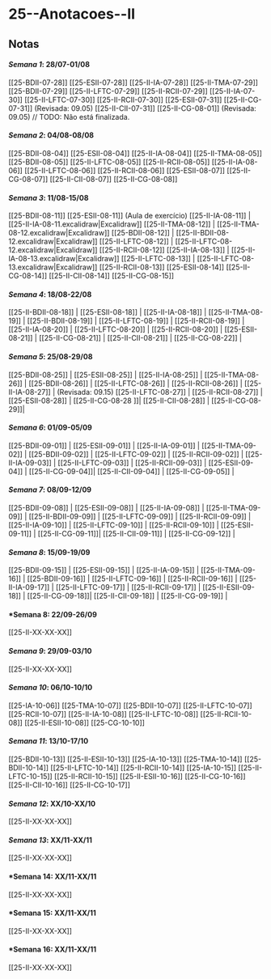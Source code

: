 # 25--Anotacoes--II

## **Notas**

#### *Semana 1*: 28/07-01/08
[[25-BDII-07-28]] 
[[25-ESII-07-28]] 
[[25-II-IA-07-28]] 
[[25-II-TMA-07-29]] 
[[25-BDII-07-29]] 
[[25-II-LFTC-07-29]] 
[[25-II-RCII-07-29]] 
[[25-II-IA-07-30]] 
[[25-II-LFTC-07-30]] 
[[25-II-RCII-07-30]] 
[[25-ESII-07-31]] 
[[25-II-CG-07-31]] (Revisada: 09.05)
[[25-II-CII-07-31]] 
[[25-II-CG-08-01]] (Revisada: 09.05) // TODO: Não está finalizada.

#### *Semana 2*: 04/08-08/08
[[25-BDII-08-04]] 
[[25-ESII-08-04]] 
[[25-II-IA-08-04]] 
[[25-II-TMA-08-05]] 
[[25-BDII-08-05]] 
[[25-II-LFTC-08-05]]
[[25-II-RCII-08-05]]
[[25-II-IA-08-06]] 
[[25-II-LFTC-08-06]] 
[[25-II-RCII-08-06]] 
[[25-ESII-08-07]] 
[[25-II-CG-08-07]] 
[[25-II-CII-08-07]] 
[[25-II-CG-08-08]] 

#### *Semana 3*: 11/08-15/08
[[25-BDII-08-11]] 
[[25-ESII-08-11]] (Aula de exercício)
[[25-II-IA-08-11]] | [[25-II-IA-08-11.excalidraw|Excalidraw]] 
[[25-II-TMA-08-12]] | [[25-II-TMA-08-12.excalidraw|Excalidraw]] 
[[25-BDII-08-12]] | [[25-II-BDII-08-12.excalidraw|Excalidraw]] 
[[25-II-LFTC-08-12]] | [[25-II-LFTC-08-12.excalidraw|Excalidraw]] 
[[25-II-RCII-08-12]] 
[[25-II-IA-08-13]] | [[25-II-IA-08-13.excalidraw|Excalidraw]] 
[[25-II-LFTC-08-13]] | [[25-II-LFTC-08-13.excalidraw|Excalidraw]]
[[25-II-RCII-08-13]]
[[25-ESII-08-14]]
[[25-II-CG-08-14]]
[[25-II-CII-08-14]]
[[25-II-CG-08-15]]

#### *Semana 4*: 18/08-22/08
[[25-II-BDII-08-18]] | 
[[25-ESII-08-18]] | 
[[25-II-IA-08-18]] |
[[25-II-TMA-08-19]] | 
[[25-II-BDII-08-19]] | 
[[25-II-LFTC-08-19]] | 
[[25-II-RCII-08-19]] |
[[25-II-IA-08-20]] |
[[25-II-LFTC-08-20]] | 
[[25-II-RCII-08-20]] |
[[25-ESII-08-21]] |
[[25-II-CG-08-21]] |
[[25-II-CII-08-21]] |
[[25-II-CG-08-22]] |

#### *Semana 5*: 25/08-29/08
[[25-BDII-08-25]] | 
[[25-ESII-08-25]] | 
[[25-II-IA-08-25]] |
[[25-II-TMA-08-26]] |
[[25-BDII-08-26]] | 
[[25-II-LFTC-08-26]] | 
[[25-II-RCII-08-26]] |
[[25-II-IA-08-27]] | (Revisada: 09.15)
[[25-II-LFTC-08-27]] | 
[[25-II-RCII-08-27]] |
[[25-ESII-08-28]] |
[[25-II-CG-08-28 ]]|
[[25-II-CII-08-28]] |
[[25-II-CG-08-29]]|

#### *Semana 6*: 01/09-05/09
[[25-BDII-09-01]] | 
[[25-ESII-09-01]] | 
[[25-II-IA-09-01]] |
[[25-II-TMA-09-02]] |
[[25-BDII-09-02]] | 
[[25-II-LFTC-09-02]] | 
[[25-II-RCII-09-02]] |
[[25-II-IA-09-03]] | 
[[25-II-LFTC-09-03]] | 
[[25-II-RCII-09-03]] |
[[25-ESII-09-04]] |
[[25-II-CG-09-04]]|
[[25-II-CII-09-04]] |
[[25-II-CG-09-05]] |
#### *Semana 7*: 08/09-12/09
[[25-BDII-09-08]] | 
[[25-ESII-09-08]] | 
[[25-II-IA-09-08]] |
[[25-II-TMA-09-09]] |
[[25-II-BDII-09-09]] | 
[[25-II-LFTC-09-09]] | 
[[25-II-RCII-09-09]] |
[[25-II-IA-09-10]] | 
[[25-II-LFTC-09-10]] | 
[[25-II-RCII-09-10]] |
[[25-ESII-09-11]] |
[[25-II-CG-09-11]]|
[[25-II-CII-09-11]] |
[[25-II-CG-09-12]] |
#### *Semana 8*: 15/09-19/09

[[25-BDII-09-15]] | 
[[25-ESII-09-15]] | 
[[25-II-IA-09-15]] |
[[25-II-TMA-09-16]] |
[[25-BDII-09-16]] | 
[[25-II-LFTC-09-16]] | 
[[25-II-RCII-09-16]] |
[[25-II-IA-09-17]] | 
[[25-II-LFTC-09-17]] | 
[[25-II-RCII-09-17]] |
[[25-II-ESII-09-18]] |
[[25-II-CG-09-18]]|
[[25-II-CII-09-18]] |
[[25-II-CG-09-19]] |
#### *Semana 8: 22/09-26/09
[[25-II-XX-XX-XX]]

#### *Semana 9*: 29/09-03/10
[[25-II-XX-XX-XX]]

#### *Semana 10*: 06/10-10/10

[[25-IA-10-06]]
[[25-TMA-10-07]]
[[25-BDII-10-07]]
[[25-II-LFTC-10-07]]
[[25-RCII-10-07]]
[[25-II-IA-10-08]]
[[25-II-LFTC-10-08]]
[[25-II-RCII-10-08]]
[[25-II-ESII-10-08]]
[[25-CG-10-10]]
#### *Semana 11*: 13/10-17/10

[[25-BDII-10-13]]
[[25-II-ESII-10-13]]
[[25-IA-10-13]]
[[25-TMA-10-14]]
[[25-BDII-10-14]] 
[[25-II-LFTC-10-14]] 
[[25-II-RCII-10-14]]
[[25-IA-10-15]] 
[[25-II-LFTC-10-15]] 
[[25-II-RCII-10-15]]
[[25-II-ESII-10-16]]
[[25-II-CG-10-16]]
[[25-II-CII-10-16]]
[[25-II-CG-10-17]]

#### *Semana 12*: XX/10-XX/10
[[25-II-XX-XX-XX]]

#### *Semana 13*: XX/11-XX/11
[[25-II-XX-XX-XX]]

#### *Semana 14: XX/11-XX/11
[[25-II-XX-XX-XX]]

#### *Semana 15: XX/11-XX/11
[[25-II-XX-XX-XX]]

#### *Semana 16: XX/11-XX/11
[[25-II-XX-XX-XX]]
